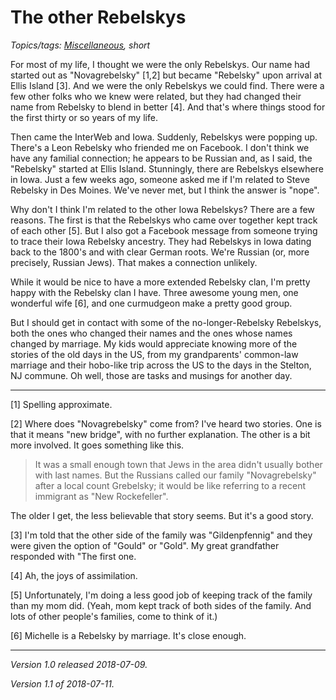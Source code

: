 The other Rebelskys
===================

*Topics/tags: [Miscellaneous](index-misc), short*

For most of my life, I thought we were the only Rebelskys.  Our name
had started out as "Novagrebelsky" [1,2] but became "Rebelsky" upon arrival
at Ellis Island [3].  And we were the only Rebelskys we could find.  There
were a few other folks who we knew were related, but they had changed
their name from Rebelsky to blend in better [4].  And that's where things
stood for the first thirty or so years of my life.

Then came the InterWeb and Iowa.  Suddenly, Rebelskys were popping up.
There's a  Leon Rebelsky who friended me on Facebook.  I don't think we
have any familial connection; he appears to be Russian and, as I said,
the "Rebelsky" started at Ellis Island.  Stunningly, there are Rebelskys
elsewhere in Iowa.  Just a few weeks ago, someone asked me if I'm related
to Steve Rebelsky in Des Moines.  We've never met, but I think the answer
is "nope".

Why don't I think I'm related to the other Iowa Rebelskys?  There are
a few reasons.  The first is that the Rebelskys who came over together
kept track of each other [5].  But I also got a Facebook message from
someone trying to trace their Iowa Rebelsky ancestry.  They had
Rebelskys in Iowa dating back to the 1800's and with clear German roots.
We're Russian (or, more precisely, Russian Jews).  That makes a 
connection unlikely.

While it would be nice to have a more extended Rebelsky clan, I'm
pretty happy with the Rebelsky clan I have.  Three awesome young men,
one wonderful wife [6], and one curmudgeon make a pretty good group.

But I should get in contact with some of the no-longer-Rebelsky Rebelskys,
both the ones who changed their names and the ones whose names changed
by marriage.  My kids would appreciate knowing more of the stories of the
old days in the US, from my grandparents' common-law marriage and their
hobo-like trip across the US to the days in the Stelton, NJ commune.
Oh well, those are tasks and musings for another day.

---

[1] Spelling approximate.

[2] Where does "Novagrebelsky" come from?  I've heard two stories.  One
is that it means "new bridge", with no further explanation.  The other is
a bit more involved.  It goes something like this.

> It was a small enough town that Jews in the area didn't usually bother
with last names.  But the Russians called our family "Novagrebelsky"
after a local count Grebelsky; it would be like referring to a recent
immigrant as "New Rockefeller".

The older I get, the less believable that story seems.  But it's a good
story.

[3] I'm told that the other side of the family was "Gildenpfennig" and
they were given the option of "Gould" or "Gold".  My great grandfather
responded with "The first one.

[4] Ah, the joys of assimilation.

[5] Unfortunately, I'm doing a less good job of keeping track of the
family than my mom did.  (Yeah, mom kept track of both sides of the
family.  And lots of other people's families, come to think of it.)

[6] Michelle is a Rebelsky by marriage.  It's close enough.

---

*Version 1.0 released 2018-07-09.*

*Version 1.1 of 2018-07-11.*
